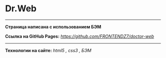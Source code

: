 # Dr.Web

---

**Страница написана с использованием БЭМ**

**Ссылка на GitHub Pages:**
*https://github.com/FRONTENDZ7/doctor-web*

---

**Технологии на сайте:**
_html5 , css3 , БЭМ_
